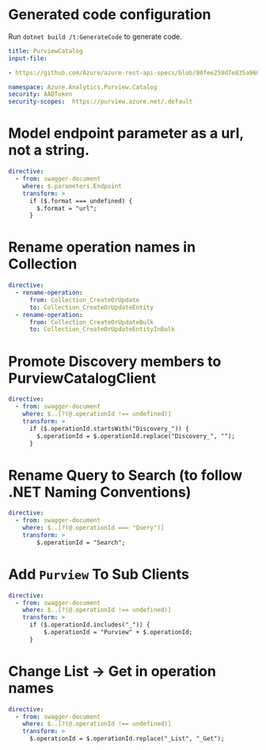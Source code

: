 # Generated code configuration

Run `dotnet build /t:GenerateCode` to generate code.

```yaml
title: PurviewCatalog
input-file:

- https://github.com/Azure/azure-rest-api-specs/blob/80fee259d7e835a9604b5d1c4afd01943f03881c/specification/purview/data-plane/Azure.Analytics.Purview.Catalog/preview/2022-03-01-preview/purviewcatalog.json

namespace: Azure.Analytics.Purview.Catalog
security: AADToken
security-scopes:  https://purview.azure.net/.default
```

# Model endpoint parameter as a url, not a string.

```yaml
directive:
  - from: swagger-document
    where: $.parameters.Endpoint
    transform: >
      if ($.format === undefined) {
        $.format = "url";
      }
```

# Rename operation names in Collection
```yaml
directive:
  - rename-operation:
      from: Collection_CreateOrUpdate
      to: Collection_CreateOrUpdateEntity
  - rename-operation:
      from: Collection_CreateOrUpdateBulk
      to: Collection_CreateOrUpdateEntityInBulk
```

# Promote Discovery members to PurviewCatalogClient

```yaml
directive:
  - from: swagger-document
    where: $..[?(@.operationId !== undefined)]
    transform: >
      if ($.operationId.startsWith("Discovery_")) {
        $.operationId = $.operationId.replace("Discovery_", "");
      }
```

# Rename Query to Search (to follow .NET Naming Conventions)

```yaml
directive:
  - from: swagger-document
    where: $..[?(@.operationId === "Query")]
    transform: >
        $.operationId = "Search";
```


# Add `Purview` To Sub Clients

```yaml
directive:
  - from: swagger-document
    where: $..[?(@.operationId !== undefined)]
    transform: >
      if ($.operationId.includes("_")) {
          $.operationId = "Purview" + $.operationId;
      }
```

# Change List -> Get in operation names

```yaml
directive:
  - from: swagger-document
    where: $..[?(@.operationId !== undefined)]
    transform: >
      $.operationId = $.operationId.replace("_List", "_Get");
```
